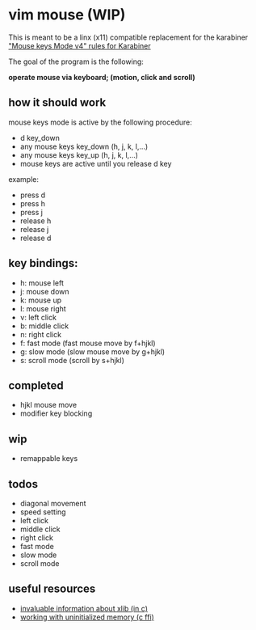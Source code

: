 # vim mouse (WIP)
This is meant to be a linx (x11) compatible replacement for the karabiner ["Mouse keys Mode v4" rules for Karabiner](https://ke-complex-modifications.pqrs.org/?q=vim%20mouse)

The goal of the program is the following:

**operate mouse via keyboard; (motion, click and scroll)**

## how it should work
mouse keys mode is active by the following procedure:
- d key_down
- any mouse keys key_down (h, j, k, l,...)
- any mouse keys key_up (h, j, k, l,...)
- mouse keys are active until you release d key

example:
- press d
- press h
- press j
- release h
- release j
- release d

## key bindings:
- h: mouse left
- j: mouse down
- k: mouse up
- l: mouse right
- v: left click
- b: middle click
- n: right click
- f: fast mode (fast mouse move by f+hjkl)
- g: slow mode (slow mouse move by g+hjkl)
- s: scroll mode (scroll by s+hjkl)

## completed
- hjkl mouse move
- modifier key blocking

## wip
- remappable keys

## todos
- diagonal movement
- speed setting
- left click
- middle click
- right click
- fast mode
- slow mode
- scroll mode

## useful resources
- [invaluable information about xlib (in c)](https://tronche.com/gui/x/xlib/)
- [working with uninitialized memory (c ffi)](https://doc.rust-lang.org/std/mem/union.MaybeUninit.html)
